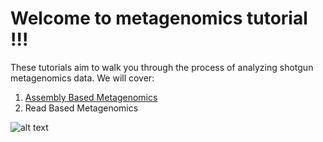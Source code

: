 # Welcome to metagenomics tutorial !!!
These tutorials aim to walk you through the process of analyzing shotgun metagenomics data. We will cover: 
1) [Assembly Based Metagenomics](https://github.com/ravinpoudel/metagenomics/wiki/Assembly-Based-Metagenomics)
2) Read Based Metagenomics

![alt text](https://github.com/ravinpoudel/metagenomics/blob/master/Metagenomics.png)
